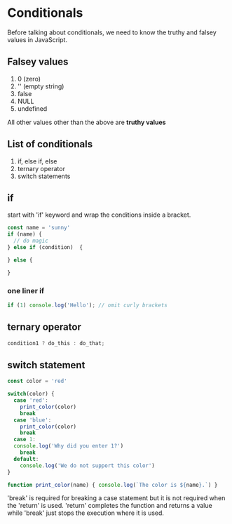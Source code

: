 
# Conditionals
Before talking about conditionals, we need to know the truthy and falsey values in JavaScript.

## Falsey values
1. 0 (zero)
2. '' (empty string)
3. false
4. NULL
5. undefined

All other values other than the above are **truthy values**

## List of conditionals
1. if, else if, else
2. ternary operator
3. switch statements

## if
start with 'if' keyword and wrap the conditions inside a bracket.

```js
const name = 'sunny'
if (name) {
  // do magic
} else if (condition)  {

} else {

}
```

### one liner if
```js
if (1) console.log('Hello'); // omit curly brackets
```

## ternary operator
```js
condition1 ? do_this : do_that;
```

## switch statement
```js
const color = 'red'

switch(color) {
  case 'red': 
    print_color(color)
    break
  case 'blue': 
    print_color(color)
    break
  case 1:
  console.log('Why did you enter 1?')
    break
  default: 
    console.log('We do not support this color')
}

function print_color(name) { console.log(`The color is ${name}.`) }
```
'break' is required for breaking a case statement but it is not required when the 'return' is used. 'return' completes the function and returns a value while 'break' just stops the execution where it is used.

